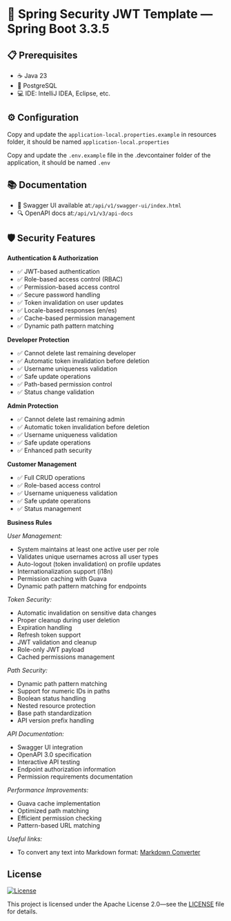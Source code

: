# 🔐 Spring Security JWT Template — Spring Boot 3.3.5

## 📋 Prerequisites

- ☕ Java 23
- 🐘 PostgreSQL
- 💻 IDE: IntelliJ IDEA, Eclipse, etc.

## ⚙️ Configuration

Copy and update the `application-local.properties.example` in resources folder, it should be named `application-local.properties`

Copy and update the `.env.example` file in the .devcontainer folder of the application, it should be named `.env`

📚 Documentation
----------------

- 📖 Swagger UI available at:`/api/v1/swagger-ui/index.html`
- 🔍 OpenAPI docs at:`/api/v1/v3/api-docs`

🛡️ Security Features
---------------------

**Authentication & Authorization**

- ✅ JWT-based authentication
- ✅ Role-based access control (RBAC)
- ✅ Permission-based access control
- ✅ Secure password handling
- ✅ Token invalidation on user updates
- ✅ Locale-based responses (en/es)
- ✅ Cache-based permission management
- ✅ Dynamic path pattern matching

**Developer Protection**

- ✅ Cannot delete last remaining developer
- ✅ Automatic token invalidation before deletion
- ✅ Username uniqueness validation
- ✅ Safe update operations
- ✅ Path-based permission control
- ✅ Status change validation

**Admin Protection**

- ✅ Cannot delete last remaining admin
- ✅ Automatic token invalidation before deletion
- ✅ Username uniqueness validation
- ✅ Safe update operations
- ✅ Enhanced path security

**Customer Management**

- ✅ Full CRUD operations
- ✅ Role-based access control
- ✅ Username uniqueness validation
- ✅ Safe update operations
- ✅ Status management

**Business Rules**

*User Management:*

- System maintains at least one active user per role
- Validates unique usernames across all user types
- Auto-logout (token invalidation) on profile updates
- Internationalization support (i18n)
- Permission caching with Guava
- Dynamic path pattern matching for endpoints

*Token Security:*

- Automatic invalidation on sensitive data changes
- Proper cleanup during user deletion
- Expiration handling
- Refresh token support
- JWT validation and cleanup
- Role-only JWT payload
- Cached permissions management

*Path Security:*

- Dynamic path pattern matching
- Support for numeric IDs in paths
- Boolean status handling
- Nested resource protection
- Base path standardization
- API version prefix handling

*API Documentation:*

- Swagger UI integration
- OpenAPI 3.0 specification
- Interactive API testing
- Endpoint authorization information
- Permission requirements documentation

*Performance Improvements:*

- Guava cache implementation
- Optimized path matching
- Efficient permission checking
- Pattern-based URL matching

*Useful links:*

- To convert any text into Markdown format: [Markdown Converter](https://euangoddard.github.io/clipboard2markdown/)

## License

[![License](https://img.shields.io/badge/License-Apache%202.0-blue.svg)](LICENSE)

This project is licensed under the Apache License 2.0—see the [LICENSE](LICENSE) file for details.